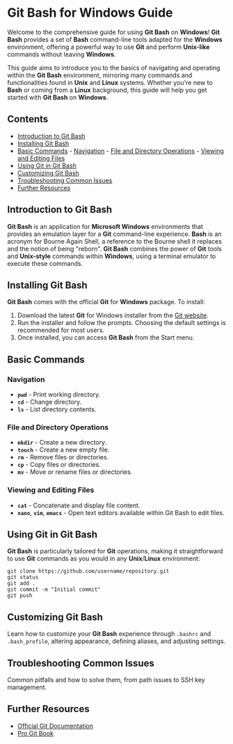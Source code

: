 # Git Bash for Windows Guide

Welcome to the comprehensive guide for using **Git Bash** on **Windows**! **Git Bash** provides a set of **Bash** command-line tools adapted for the **Windows** environment, offering a powerful way to use **Git** and perform **Unix-like** commands without leaving **Windows**.

This guide aims to introduce you to the basics of navigating and operating within the **Git Bash** environment, mirroring many commands and functionalities found in **Unix** and **Linux** systems. Whether you're new to **Bash** or coming from a **Linux** background, this guide will help you get started with **Git Bash** on **Windows**.

## Contents

  - [Introduction to Git Bash](#introduction-to-git-bash)
  - [Installing Git Bash](#installing-git-bash)
  - [Basic Commands](#basic-commands)
        - [Navigation](#navigation)
        - [File and Directory Operations](#file-and-directory-operations)
        - [Viewing and Editing Files](#viewing-and-editing-files)
  - [Using Git in Git Bash](#using-git-in-git-bash)
  - [Customizing Git Bash](#customizing-git-bash)
  - [Troubleshooting Common Issues](#troubleshooting-common-issues)
  - [Further Resources](#further-resources)

## Introduction to Git Bash

**Git Bash** is an application for **Microsoft Windows** environments that provides an emulation layer for a **Git** command-line experience. **Bash** is an acronym for Bourne Again Shell, a reference to the Bourne shell it replaces and the notion of being "reborn". **Git Bash** combines the power of **Git** tools and **Unix-style** commands within **Windows**, using a terminal emulator to execute these commands.

## Installing Git Bash

**Git Bash** comes with the official **Git** for **Windows** package. To install:

  1. Download the latest **Git** for Windows installer from the [Git website](https://git-scm.com/download/win).
  2. Run the installer and follow the prompts. Choosing the default settings is recommended for most users.
  3. Once installed, you can access **Git Bash** from the Start menu.

## Basic Commands

### Navigation

  - **`pwd`** - Print working directory.
  - **`cd`** - Change directory.
  - **`ls`** - List directory contents.

### File and Directory Operations

  - **`mkdir`** - Create a new directory.
  - **`touch`** - Create a new empty file.
  - **`rm`** - Remove files or directories.
  - **`cp`** - Copy files or directories.
  - **`mv`** - Move or rename files or directories.

### Viewing and Editing Files

  - **`cat`** - Concatenate and display file content.
  - **`nano`**, **`vim`**, **`emacs`** - Open text editors available within Git Bash to edit files.

## Using Git in Git Bash

**Git Bash** is particularly tailored for **Git** operations, making it straightforward to use **Git** commands as you would in any **Unix**/**Linux** environment:
  ```
  git clone https://github.com/username/repository.git
  git status
  git add .
  git commit -m "Initial commit"
  git push
  ```

## Customizing Git Bash

Learn how to customize your **Git Bash** experience through `.bashrc` and `.bash_profile`, altering appearance, defining aliases, and adjusting settings.

## Troubleshooting Common Issues

Common pitfalls and how to solve them, from path issues to SSH key management.

## Further Resources

  - [Official Git Documentation](https://git-scm.com/doc)
  - [Pro Git Book](https://git-scm.com/book/en/v2)

